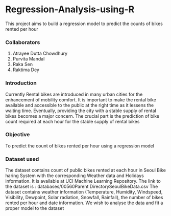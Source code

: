 # Regression-Analysis-using-R
This project aims to build a regression model to predict the counts of bikes rented per hour
### Collaborators
1. Atrayee Dutta Chowdhury
2. Purvita Mandal
3. Raka Sen
4. Raktima Dey
### Introduction
Currently Rental bikes are introduced in many urban cities for the enhancement of mobility comfort. It is important to make the rental bike available and accessible to the public at the right time as it lessens the waiting time. Eventually, providing the city with a stable supply of rental bikes becomes a major concern. The crucial part is the prediction of bike count required at each hour for the stable supply of rental bikes
### Objective
To predict the count of bikes rented per hour using a regression model
### Dataset used
The dataset contains count of public bikes rented at each hour in Seoul Bike haring System with the corresponding Weather data and Holidays information. It is available at UCI Machine Learning Repository. The link to the dataset is : databases/00560Parent DirectorySeoulBikeData.csv
The dataset contains weather information (Temperature, Humidity, Windspeed, Visibility, Dewpoint, Solar radiation, Snowfall, Rainfall), the number of bikes rented per hour and date information.
We wish to analyse the data and fit a proper model to the dataset 
